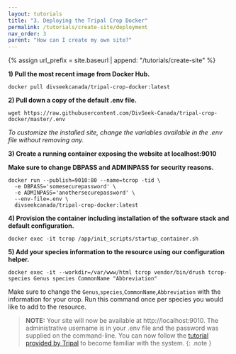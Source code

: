 ```yaml
---
layout: tutorials
title: "3. Deploying the Tripal Crop Docker"
permalink: /tutorials/create-site/deployment
nav_order: 3
parent: "How can I create my own site?"
---
```

{% assign url_prefix = site.baseurl | append: "/tutorials/create-site" %}

**1) Pull the most recent image from Docker Hub.**

```
docker pull divseekcanada/tripal-crop-docker:latest
```

**2) Pull down a copy of the default .env file.**

```
wget https://raw.githubusercontent.com/DivSeek-Canada/tripal-crop-docker/master/.env
```

*To customize the installed site, change the variables available in the .env file without removing any.*

**3) Create a running container exposing the website at localhost:9010**

**Make sure to change DBPASS and ADMINPASS for security reasons.**

```
docker run --publish=9010:80 --name=tcrop -tid \
  -e DBPASS='somesecurepassword' \
  -e ADMINPASS='anothersecurepassword' \
  --env-file=.env \
  divseekcanada/tripal-crop-docker:latest
```

**4) Provision the container including installation of the software stack and default configuration.**

```
docker exec -it tcrop /app/init_scripts/startup_container.sh
```

**5) Add your species information to the resource using our configuration helper.**

```
docker exec -it --workdir=/var/www/html tcrop vendor/bin/drush tcrop-species Genus species CommonName "Abbreviation"
```

Make sure to change the `Genus`,`species`,`CommonName`,`Abbreviation` with the information for your crop. Run this command once per species you would like to add to the resource.

> **NOTE:**
> Your site will now be available at http://localhost:9010. The administrative username is in your .env file and the password was supplied on the command-line. You can now follow the [tutorial provided by Tripal](https://tripal.readthedocs.io/en/latest/user_guide/drupal_overview.html) to become familiar with the system.
{: .note }
